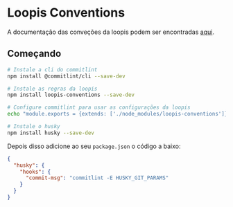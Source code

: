 # Loopis Conventions

A documentação das conveções da loopis podem ser encontradas [aqui](https://github.com/loopisjr/loopis-conventions/wiki).

## Começando
```sh
# Instale a cli do commitlint
npm install @commitlint/cli --save-dev

# Instale as regras da loopis
npm install loopis-conventions --save-dev

# Configure commitlint para usar as configurações da loopis
echo "module.exports = {extends: ['./node_modules/loopis-conventions']};" > commitlint.config.js

# Instale o husky
npm install husky --save-dev
```

Depois disso adicione ao seu `package.json` o código a baixo:

```json
{
  "husky": {
    "hooks": {
      "commit-msg": "commitlint -E HUSKY_GIT_PARAMS"
    }
  }
}
```
